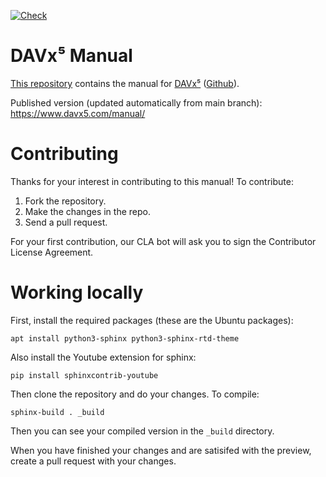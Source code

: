 
[![Check](https://github.com/bitfireAT/davx5-manual/actions/workflows/live.yml/badge.svg)](https://github.com/bitfireAT/davx5-manual/actions/workflows/live.yml)


DAVx⁵ Manual
============

[This repository](https://github.com/bitfireAT/davx5-manual) contains the
manual for [DAVx⁵](https://www.davx5.com) ([Github](https://github.com/bitfireAT/davx5-ose)).

Published version (updated automatically from main branch): https://www.davx5.com/manual/


Contributing
============

Thanks for your interest in contributing to this manual! To contribute:

1. Fork the repository.
1. Make the changes in the repo.
1. Send a pull request.

For your first contribution, our CLA bot will ask you to sign the Contributor License Agreement.


Working locally
===============

First, install the required packages (these are the Ubuntu packages):

    apt install python3-sphinx python3-sphinx-rtd-theme

Also install the Youtube extension for sphinx:

    pip install sphinxcontrib-youtube

Then clone the repository and do your changes. To compile:

    sphinx-build . _build

Then you can see your compiled version in the `_build` directory.

When you have finished your changes and are satisifed with the preview, create a pull request with your changes.
